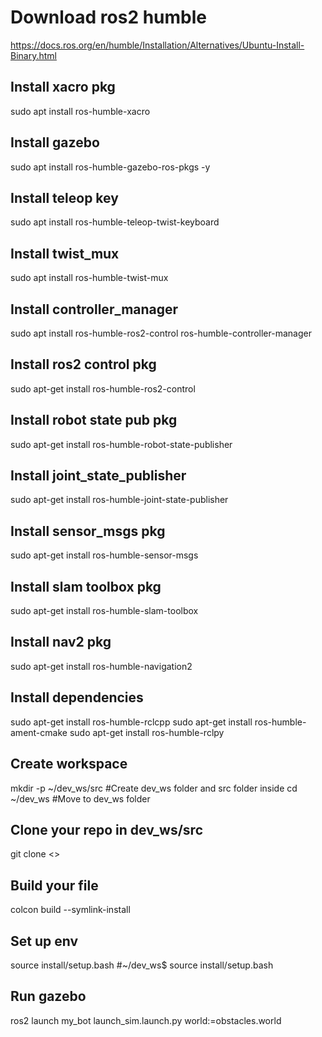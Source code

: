 # Download ros2 humble
https://docs.ros.org/en/humble/Installation/Alternatives/Ubuntu-Install-Binary.html

## Install xacro pkg
sudo apt install ros-humble-xacro

## Install gazebo 
sudo apt install ros-humble-gazebo-ros-pkgs -y

## Install teleop key
sudo apt install ros-humble-teleop-twist-keyboard

## Install twist_mux
sudo apt install ros-humble-twist-mux

## Install controller_manager 
sudo apt install ros-humble-ros2-control ros-humble-controller-manager

## Install ros2 control pkg
sudo apt-get install ros-humble-ros2-control

## Install robot state pub pkg
sudo apt-get install ros-humble-robot-state-publisher

## Install joint_state_publisher
sudo apt-get install ros-humble-joint-state-publisher

## Install sensor_msgs pkg
sudo apt-get install ros-humble-sensor-msgs

## Install slam toolbox pkg
sudo apt-get install ros-humble-slam-toolbox

## Install nav2 pkg
sudo apt-get install ros-humble-navigation2

## Install dependencies
sudo apt-get install ros-humble-rclcpp
sudo apt-get install ros-humble-ament-cmake
sudo apt-get install ros-humble-rclpy

## Create workspace
mkdir -p ~/dev_ws/src              #Create dev_ws folder and src folder inside
cd ~/dev_ws                        #Move to dev_ws folder

## Clone your repo in dev_ws/src
git clone <>

## Build your file
colcon build --symlink-install  

## Set up env
source install/setup.bash  #~/dev_ws$ source install/setup.bash 

## Run gazebo
ros2 launch my_bot launch_sim.launch.py world:=obstacles.world 





























